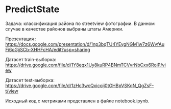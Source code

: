 # PredictState
Задача: классификация района по streetview фотографии. В данном случае в качестве районов выбраны штаты Америки.

Презентация : https://docs.google.com/presentation/d/1np3bqTU4YEygNGM1w7z6WvfAuFi6oGjjSCb-XHHFcHA/edit?usp=sharing

Датасет train-выборка: https://drive.google.com/file/d/1Y8eqx1Uy8kuRP4BNmTCVvrNbCxx6RoiP/view

Датасет test-выборка: https://drive.google.com/file/d/1zHc3wcQxicoij0tGHBpVSKqN_QgZsF-t/view

Исходный код с метриками представлен в файле notebook.ipynb.
